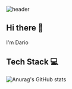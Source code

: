 <!-- ![header](https://capsule-render.vercel.app/api?type=waving&height=120&color=gradient&customColorList=16,20,25) -->
![header](https://capsule-render.vercel.app/api?type=waving&height=120&color=8338ec)
## Hi there 👋
I'm Dario

## Tech Stack 💻

<!-- ![Anurag's GitHub stats](https://github-readme-stats.vercel.app/api?username=voref&show_icons=true&theme=material-palenight) -->
![Anurag's GitHub stats](https://github-readme-stats.vercel.app/api?username=voref&show_icons=true&theme=midnight-purple)

<!--
**voref/voref** is a ✨ _special_ ✨ repository because its `README.md` (this file) appears on your GitHub profile.

Here are some ideas to get you started:

- 🔭 I’m currently working on ...
- 🌱 I’m currently learning ...
- 👯 I’m looking to collaborate on ...
- 🤔 I’m looking for help with ...
- 💬 Ask me about ...
- 📫 How to reach me: ...
- 😄 Pronouns: ...
- ⚡ Fun fact: ...
-->
